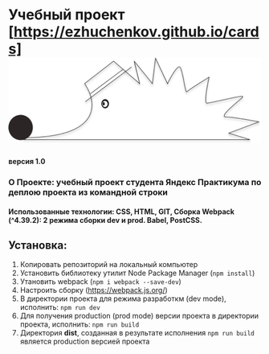 # Учебный проект [https://ezhuchenkov.github.io/cards] ![alt-текст](https://github.com/ezhuchenkov/ezhuchenkov.github.io/blob/master/%D0%81%D0%B6.svg)
#### версия 1.0
### О Проекте: учебный проект студента Яндекс Практикума по деплою проекта из командной строки
#### Использованные технологии: CSS, HTML, GIT, Сборка Webpack (^4.39.2): 2 режима сборки dev и prod. Babel, PostCSS.

## Установка:
1. Копировать репозиторий на локальный компьютер
2. Установить библиотеку утилит Node Package Manager (```npm install```)
3. Утановить webpack (```npm i webpack --save-dev```)
4. Настроить сборку (https://webpack.js.org/)
5. В директории проекта для режима разработкм (dev mode), исполнить: ```npm run dev```
3. Для получения production (prod mode) версии проекта в директории проекта, исполнить:    ```npm run build```
4. Директория **dist**, созданная в результате исполнения ```npm run build``` является production версией проекта

#####
